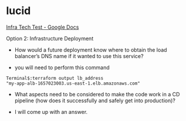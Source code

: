 # lucid


[Infra Tech Test - Google Docs](https://docs.google.com/document/d/1L-6EtftywQpkXodURnKG_OaAUQKVF2cuZ4JdKzHXiT8/edit#)

Option 2: Infrastructure Deployment

* How would a future deployment know where to obtain the load balancer’s DNS name if it wanted to use this service?

- you will need to perform this command

```
Terminal$:terraform output lb_address
"my-app-alb-1657023003.us-east-1.elb.amazonaws.com"
```

* What aspects need to be considered to make the code work in a CD pipeline (how does it successfully and safely get into production)?

- I will come up with an answer. 
